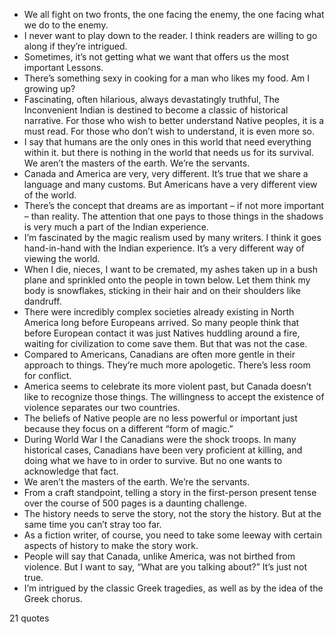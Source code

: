  - We all fight on two fronts, the one facing the enemy, the one facing what we do to the enemy.
 - I never want to play down to the reader. I think readers are willing to go along if they’re intrigued.
 - Sometimes, it’s not getting what we want that offers us the most important Lessons.
 - There’s something sexy in cooking for a man who likes my food. Am I growing up?
 - Fascinating, often hilarious, always devastatingly truthful, The Inconvenient Indian is destined to become a classic of historical narrative. For those who wish to better understand Native peoples, it is a must read. For those who don’t wish to understand, it is even more so.
 - I say that humans are the only ones in this world that need everything within it. but there is nothing in the world that needs us for its survival. We aren’t the masters of the earth. We’re the servants.
 - Canada and America are very, very different. It’s true that we share a language and many customs. But Americans have a very different view of the world.
 - There’s the concept that dreams are as important – if not more important – than reality. The attention that one pays to those things in the shadows is very much a part of the Indian experience.
 - I’m fascinated by the magic realism used by many writers. I think it goes hand-in-hand with the Indian experience. It’s a very different way of viewing the world.
 - When I die, nieces, I want to be cremated, my ashes taken up in a bush plane and sprinkled onto the people in town below. Let them think my body is snowflakes, sticking in their hair and on their shoulders like dandruff.
 - There were incredibly complex societies already existing in North America long before Europeans arrived. So many people think that before European contact it was just Natives huddling around a fire, waiting for civilization to come save them. But that was not the case.
 - Compared to Americans, Canadians are often more gentle in their approach to things. They’re much more apologetic. There’s less room for conflict.
 - America seems to celebrate its more violent past, but Canada doesn’t like to recognize those things. The willingness to accept the existence of violence separates our two countries.
 - The beliefs of Native people are no less powerful or important just because they focus on a different “form of magic.”
 - During World War I the Canadians were the shock troops. In many historical cases, Canadians have been very proficient at killing, and doing what we have to in order to survive. But no one wants to acknowledge that fact.
 - We aren’t the masters of the earth. We’re the servants.
 - From a craft standpoint, telling a story in the first-person present tense over the course of 500 pages is a daunting challenge.
 - The history needs to serve the story, not the story the history. But at the same time you can’t stray too far.
 - As a fiction writer, of course, you need to take some leeway with certain aspects of history to make the story work.
 - People will say that Canada, unlike America, was not birthed from violence. But I want to say, “What are you talking about?” It’s just not true.
 - I’m intrigued by the classic Greek tragedies, as well as by the idea of the Greek chorus.

21 quotes